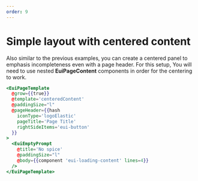 ```yaml
---
order: 9
---
```


# Simple layout with centered content

<EuiText>
 Also similar to the previous examples, you can create a centered panel to emphasis incompleteness even with a page header. For this setup, You will need to use nested <strong>EuiPageContent</strong> components in order for the centering to work.
</EuiText>

```hbs template
<EuiPageTemplate
  @grow={{true}}
  @template='centeredContent'
  @paddingSize="l"
  @pageHeader={{hash
    iconType='logoElastic'
    pageTitle='Page Title'
    rightSideItems='eui-button'
  }}
>
  <EuiEmptyPrompt
    @title='No spice'
    @paddingSize="l"
    @body={{component 'eui-loading-content' lines=4}}
  />
</EuiPageTemplate>
```
